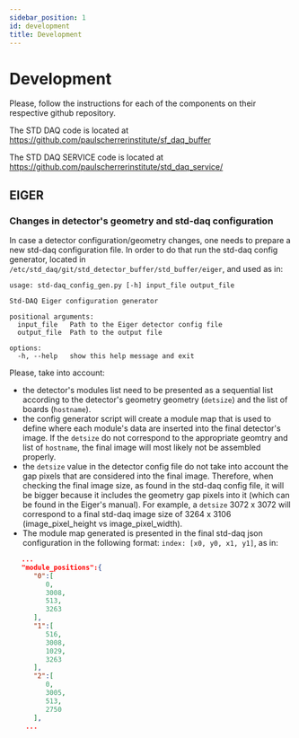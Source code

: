 ```yaml
---
sidebar_position: 1
id: development
title: Development
---
```


# Development

Please, follow the instructions for each of the components on their respective github repository.

The STD DAQ code is located at https://github.com/paulscherrerinstitute/sf_daq_buffer

The STD DAQ SERVICE code is located at https://github.com/paulscherrerinstitute/std_daq_service/

## EIGER

### Changes in detector's geometry and std-daq configuration
 
In case a detector configuration/geometry changes, one needs to prepare a new std-daq configuration file. In order to do that run the std-daq config generator, located in ```/etc/std_daq/git/std_detector_buffer/std_buffer/eiger```, and used as in:

    usage: std-daq_config_gen.py [-h] input_file output_file

    Std-DAQ Eiger configuration generator

    positional arguments:
      input_file   Path to the Eiger detector config file
      output_file  Path to the output file

    options:
      -h, --help   show this help message and exit
    
Please, take into account: 
- the detector's modules list need to be presented as a sequential list according to the detector's geometry geometry (`detsize`) and the list of boards (`hostname`). 
- the config generator script will create a module map that is used to define where each module's data are inserted into the final detector's image. If the `detsize` do not correspond to the appropriate geomtry and list of `hostname`, the final image will most likely not be assembled properly. 
- the `detsize` value in the detector config file do not take into account the gap pixels that are considered into the final image. Therefore, when checking the final image size, as found in the std-daq config file, it will be bigger because it includes the geometry gap pixels into it (which can be found in the Eiger's manual). For example, a `detsize` 3072 x 3072 will correspond to a final std-daq image size of  3264 x 3106 (image_pixel_height vs image_pixel_width). 
- The module map generated is presented in the final std-daq json configuration in the following format: `index: [x0, y0, x1, y1]`, as in:

```json
   ...
   "module_positions":{
      "0":[
         0,
         3008,
         513,
         3263
      ],
      "1":[
         516,
         3008,
         1029,
         3263
      ],
      "2":[
         0,
         3005,
         513,
         2750
      ],
    ...
```


